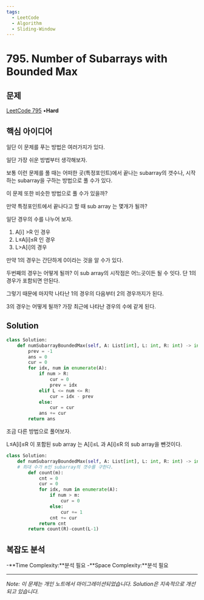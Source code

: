 ```yaml
---
tags:
  - LeetCode
  - Algorithm
  - Sliding-Window
---
```


# 795. Number of Subarrays with Bounded Max

## 문제

[LeetCode 795](https://leetcode.com/problems/number-of-subarrays-with-bounded-maximum/) •**Hard**

## 핵심 아이디어

일단 이 문제를 푸는 방법은 여러가지가 있다.

일단 가장 쉬운 방법부터 생각해보자.

보통 이런 문제를 풀 때는 어떠한 곳(특정포인트)에서 끝나는 subarray의 갯수나, 시작하는 subarray을 구하는 방법으로 풀 수가 있다.

이 문제 또한 비슷한 방법으로 풀 수가 있을까?

만약 특정포인트에서 끝나다고 할 때 sub array 는 몇개가 될까?

일단 경우의 수를 나누어 보자.

1. A[i] >R 인 경우
2. L≤A[i]≤R 인 경우
3. L>A[i]의 경우

만약 1의 경우는 간단하게 0이라는 것을 알 수가 있다.

두번째의 경우는 어떻게 될까? 이 sub array의 시작점은 어느곳이든 될 수 잇다. 단 1의 경우가 포함되면 안된다.

그렇기 때문에 마지막 나타난 1의 경우의 다음부터 2의 경우까지가 된다.

3의 경우는 어떻게 될까? 가장 최근에 나타난 경우의 수에 같게 된다.

## Solution

```python
class Solution:
    def numSubarrayBoundedMax(self, A: List[int], L: int, R: int) -> int:
        prev = -1
        ans = 0
        cur = 0
        for idx, num in enumerate(A):
            if num > R:
                cur = 0
                prev = idx
            elif L <= num <= R:
                cur = idx - prev
            else:
                cur = cur
            ans += cur
        return ans 
```

조금 다른 방법으로 풀어보자.

L≤A[i]≤R 이 포함된 sub array 는 A[i]≤L 과 A[i]≤R 의 sub array을 뺀것이다.

```python
class Solution:
    def numSubarrayBoundedMax(self, A: List[int], L: int, R: int) -> int:
    # 최대 수가 m인 subarray의 갯수를 구한다.
        def count(m):
            cnt = 0
            cur = 0
            for idx, num in enumerate(A):
                if num > m:
                    cur = 0
                else:
                    cur += 1
                cnt += cur
            return cnt
        return count(R)-count(L-1)
```

## 복잡도 분석

-**Time Complexity:**분석 필요
-**Space Complexity:**분석 필요

---

*Note: 이 문제는 개인 노트에서 마이그레이션되었습니다. Solution은 지속적으로 개선되고 있습니다.*
